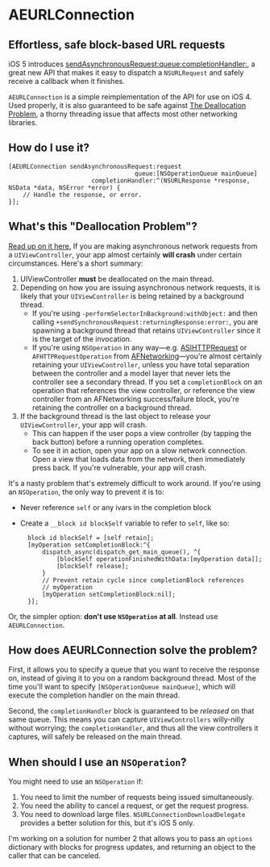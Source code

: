 # AEURLConnection #
## Effortless, safe block-based URL requests ##

iOS 5 introduces [sendAsynchronousRequest:queue:completionHandler:](http://developer.apple.com/library/mac/documentation/Cocoa/Reference/Foundation/Classes/NSURLConnection_Class/Reference/Reference.html#//apple_ref/occ/clm/NSURLConnection/sendAsynchronousRequest:queue:completionHandler:),
a great new API that makes it easy to dispatch a `NSURLRequest` and safely 
receive a callback when it finishes.

`AEURLConnection` is a simple reimplementation of the API for use on iOS 4.
Used properly, it is also guaranteed to be safe against [The Deallocation Problem](http://developer.apple.com/library/ios/technotes/tn2109/_index.html#//apple_ref/doc/uid/DTS40010274-CH1-SUBSECTION11),
a thorny threading issue that affects most other networking libraries.

## How do I use it? ##

    [AEURLConnection sendAsynchronousRequest:request 
                                       queue:[NSOperationQueue mainQueue] 
                           completionHandler:^(NSURLResponse *response, NSData *data, NSError *error) {
        // Handle the response, or error.
    }];

## What's this "Deallocation Problem"? ##

[Read up on it here.](http://developer.apple.com/library/ios/technotes/tn2109/_index.html#//apple_ref/doc/uid/DTS40010274-CH1-SUBSECTION11)
If you are making asynchronous network requests from a `UIViewController`, 
your app almost certainly **will crash** under certain circumstances. Here's 
a short summary:

1. UIViewController **must** be deallocated on the main thread.
2. Depending on how you are issuing asynchronous network requests, it is 
   likely that your `UIViewController` is being retained by a background
   thread.
     * If you're using `-performSelectorInBackground:withObject:` and then 
       calling `+sendSynchronousRequest:returningResponse:error:`, you are 
       spawning a background thread that retains `UIViewController` since it
       is the target of the invocation.
     * If you're using `NSOperation` in any way—e.g. 
       [ASIHTTPRequest](http://allseeing-i.com/ASIHTTPRequest/) or 
       `AFHTTPRequestOperation` from 
       [AFNetworking](https://github.com/gowalla/AFNetworking)—you're almost 
       certainly retaining your `UIViewController`, unless you have total 
       separation between the controller and a model layer that never lets
       the controller see a secondary thread. If you set a `completionBlock` 
       on an operation that references the view controller, or reference the 
       view controller from an AFNetworking success/failure block, you're 
       retaining the controller on a background thread.
3. If the background thread is the last object to release your 
   `UIViewController`, your app will crash.
     * This can happen if the user pops a view controller (by tapping the 
       back button) before a running operation completes. 
     * To see it in action, open your app on a slow network connection. Open
       a view that loads data from the network, then immediately press back.
       If you're vulnerable, your app will crash.

It's a nasty problem that's extremely difficult to work around. If you're 
using an `NSOperation`, the only way to prevent it is to:

* Never reference `self` or any ivars in the completion block
* Create a `__block id blockSelf` variable to refer to `self`, like so:

        block id blockSelf = [self retain];
        [myOperation setCompletionBlock:^{
            dispatch_async(dispatch_get_main_queue(), ^{
                [blockSelf operationFinishedWithData:[myOperation data]];
                [blockSelf release];
            }
            // Prevent retain cycle since completionBlock references
            // myOperation
            [myOperation setCompletionBlock:nil];
        }];

Or, the simpler option: **don't use `NSOperation` at all**. Instead use 
`AEURLConnection`.

## How does AEURLConnection solve the problem? ##

First, it allows you to specify a queue that you want to receive the response 
on, instead of giving it to you on a random background thread. Most of the
time you'll want to specify `[NSOperationQueue mainQueue]`, which will execute 
the completion handler on the main thread.

Second, the `completionHandler` block is guaranteed to be *released* on that 
same queue. This means you can capture `UIViewControllers` willy-nilly without
worrying; the `completionHandler`, and thus all the view controllers it 
captures, will safely be released on the main thread.

## When should I use an `NSOperation`? ##

You might need to use an `NSOperation` if:

1. You need to limit the number of requests being issued simultaneously.
2. You need the ability to cancel a request, or get the request progress.
3. You need to download large files. `NSURLConnectionDownloadDelegate` provides
   a better solution for this, but it's iOS 5 only.

I'm working on a solution for number 2 that allows you to pass an
`options` dictionary with blocks for progress updates, and returning an object
to the caller that can be canceled.
